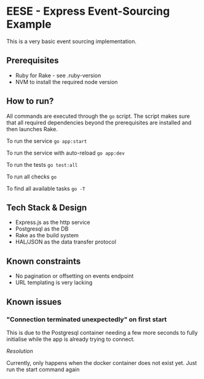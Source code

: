 # EESE - Express Event-Sourcing Example

This is a very basic event sourcing implementation.

## Prerequisites
 * Ruby for Rake - see .ruby-version
 * NVM to install the required node version

## How to run?

All commands are executed through the `go` script. 
The script makes sure that all required dependencies beyond the prerequisites are installed
and then launches Rake.

To run the service `go app:start`

To run the service with auto-reload `go app:dev`

To run the tests `go test:all`

To run all checks `go`

To find all available tasks `go -T`

## Tech Stack & Design

* Express.js as the http service
* Postgresql as the DB
* Rake as the build system
* HAL/JSON as the data transfer protocol
 

## Known constraints

* No pagination or offsetting on events endpoint
* URL templating is very lacking

## Known issues

### "Connection terminated unexpectedly" on first start

This is due to the Postgresql container needing a few more seconds to fully initialise while 
the app is already trying to connect. 

*Resolution*

Currently, only happens when the docker container does not exist yet.
Just run the start command again
